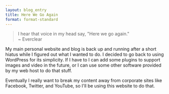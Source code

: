 ```yaml
---
layout: blog_entry
title: Here We Go Again
format: format-standard
---
```

> I hear that voice in my head say, "Here we go again."  
> ~ Everclear

My main personal website and blog is back up and running after a short hiatus while I figured out what I wanted to do. I decided to go back to using WordPress for its simplicity. If I have to I can add some plugins to support images and video in the future, or I can use some other software provided by my web host to do that stuff.

Eventually I really want to break my content away from corporate sites like Facebook, Twitter, and YouTube, so I'll be using this website to do that.
